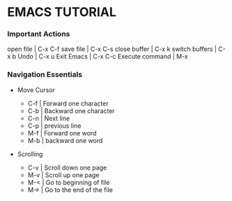 # EMACS TUTORIAL

### Important Actions

open file | C-x C-f
save file | C-x C-s
close buffer | C-x k
switch buffers | C-x b
Undo | C-x u
Exit Emacs | C-x C-c
Execute command | M-x

### Navigation Essentials
* Move Cursor
    * C-f | Forward one character
    * C-b | Backward one character
    * C-n | Next line
    * C-p | previous line
    * M-f | Forward one word
    * M-b | backward one word
    
* Scrolling
    * C-v | Scroll down one page
    * M-v | Scroll up one page
    * M-< | Go to beginning of file
    * M-> | Go to the end of the file

